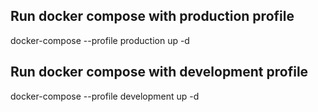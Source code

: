 ## Run docker compose with production profile

docker-compose --profile production up -d

## Run docker compose with development profile

docker-compose --profile development up -d
